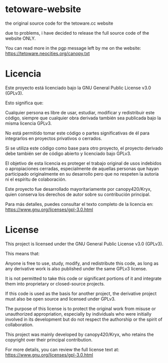 # tetoware-website
the original source code for the tetoware.cc website

due to problems, i have decided to release the full source code of the website ONLY.

You can read more in the pgp message left by me on the website: https://tetoware.neocities.org/canopy.txt

# Licencia
Este proyecto está licenciado bajo la GNU General Public License v3.0 (GPLv3).

Esto significa que:

Cualquier persona es libre de usar, estudiar, modificar y redistribuir este código, siempre que cualquier obra derivada también sea publicada bajo la misma licencia GPLv3.

No está permitido tomar este código o partes significativas de él para integrarlos en proyectos privativos o cerrados.

Si se utiliza este código como base para otro proyecto, el proyecto derivado debe también ser de código abierto y licenciado bajo GPLv3.

El objetivo de esta licencia es proteger el trabajo original de usos indebidos o apropiaciones cerradas, especialmente de aquellas personas que hayan participado originalmente en su desarrollo pero que no respeten la autoría ni el espíritu de colaboración.

Este proyecto fue desarrollado mayoritariamente por canopy420/Kryx, quien conserva los derechos de autor sobre su contribución principal.

Para más detalles, puedes consultar el texto completo de la licencia en: https://www.gnu.org/licenses/gpl-3.0.html

# License
This project is licensed under the GNU General Public License v3.0 (GPLv3).

This means that:

Anyone is free to use, study, modify, and redistribute this code, as long as any derivative work is also published under the same GPLv3 license.

It is not permitted to take this code or significant portions of it and integrate them into proprietary or closed-source projects.

If this code is used as the basis for another project, the derivative project must also be open source and licensed under GPLv3.

The purpose of this license is to protect the original work from misuse or unauthorized appropriation, especially by individuals who were initially involved in its development but do not respect the authorship or the spirit of collaboration.

This project was mainly developed by canopy420/Kryx, who retains the copyright over their principal contribution.

For more details, you can review the full license text at: https://www.gnu.org/licenses/gpl-3.0.html
